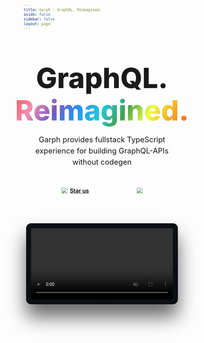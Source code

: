 ```yaml
---
title: Garph - GraphQL. Reimagined.
aside: false
sidebar: false
layout: page
---
```


<div style="max-width: 1280px; margin: auto; padding: 0 24px">
  <div style="align-items: center;
display: flex;
flex-direction: column;
margin-bottom: 80px;
margin-top: 100px;">
    <h1 style="font-size: 90px;
font-weight: 800;
margin: 0;
padding: 0;
line-height: 1.15;
text-align: center;">
  <span style="display: block">GraphQL.</span>
  <span style="background: linear-gradient(120deg, #ef5350, #f48fb1, #7e57c2, #2196f3, #26c6da, #43a047, #eeff41, #f9a825, #ff5722); color: white; -webkit-background-clip: text; -webkit-text-fill-color: transparent">Reimagined.</span>
</h1>

<p style="margin-top: 25px; font-weight: 400; font-size: 24px; color: var(--vp-c-text-2); max-width: 600px; text-align: center; line-height: 1.5">
Garph provides fullstack TypeScript experience for building GraphQL-APIs without codegen
</p>

<div style="margin-top: 25px; margin-bottom: 40px; display: flex">
  <a href="#" style="margin: 0 6px; font-size: 18px; border-radius: 40px; padding: 14px 18px; background: white; display: inline-flex; color: black; font-weight: 600">
  <img src="/icons/star.svg" width="20" height="20" /><span style="padding-left: 8px">Star us</span></a>

  <a href="#" style="margin: 0 6px; font-size: 18px; border-radius: 40px; padding: 14px 18px; background: var(--vp-c-brand); display: inline-flex; color: white; font-weight: 600;">
  <span style="padding-right: 8px">Get started</span><img src="/icons/chevron-right.svg" width="20" height="20" /></a>
</div>

<video src="https://user-images.githubusercontent.com/10400064/222474710-bc263775-06b8-4a78-8099-676a9ad3c7a4.mov" autoplay="true" loop="true" muted="true" style="max-height: 640px; width: 100%; min-height: 200px; margin-top: 40px; padding: 16px; background-color: #0c0f14; border-radius: 16px; box-shadow: 0 40px 60px rgba(0,0,0,.6)">
  </video>

  </div>
</div>
